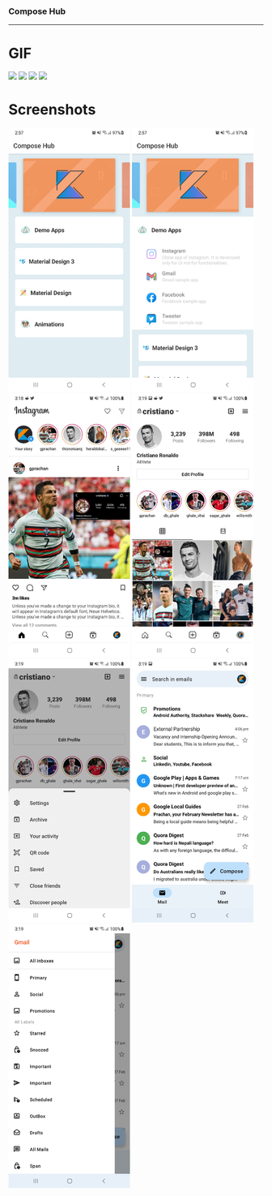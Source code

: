 ### Compose Hub
---

# GIF

<p float="left">
<img src="https://github.com/ghaleprachan/jetpack-compose-hub/blob/develop/arts/gifs/dashbaord.gif?raw=true" width="240" height="auto">
<img src="https://github.com/ghaleprachan/jetpack-compose-hub/blob/develop/arts/gifs/insta-home.gif?raw=true" width="240" height="auto">
<img src="https://github.com/ghaleprachan/jetpack-compose-hub/blob/develop/arts/gifs/insta-profile.gif?raw=true" width="240" height="auto">
<img src="https://github.com/ghaleprachan/jetpack-compose-hub/blob/develop/arts/gifs/mail-home.gif?raw=true" width="240" height="auto">
</p>

# Screenshots

<p float="left">
<img src="https://github.com/ghaleprachan/jetpack-compose-hub/blob/develop/arts/ss/dashboard.jpg?raw=true" width="240" height="auto">
<img src="https://github.com/ghaleprachan/jetpack-compose-hub/blob/develop/arts/ss/dashboard-expanded.jpg?raw=true" width="240" height="auto">
<img src="https://github.com/ghaleprachan/jetpack-compose-hub/blob/develop/arts/ss/insta-home.jpg?raw=true" width="240" height="auto">
<img src="https://github.com/ghaleprachan/jetpack-compose-hub/blob/develop/arts/ss/insta-profile.jpg?raw=true" width="240" height="auto">
<img src="https://github.com/ghaleprachan/jetpack-compose-hub/blob/develop/arts/ss/insta-bottomsheet.jpg?raw=true" width="240" height="auto">
<img src="https://github.com/ghaleprachan/jetpack-compose-hub/blob/develop/arts/ss/mail-home.jpg?raw=true" width="240" height="auto">
<img src="https://github.com/ghaleprachan/jetpack-compose-hub/blob/develop/arts/ss/mail-drawer.jpg?raw=true" width="240" height="auto">
</p>
